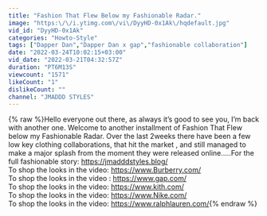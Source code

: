 ```yaml
---
title: "Fashion That Flew Below my Fashionable Radar."
image: "https:\/\/i.ytimg.com\/vi\/DyyHD-0x1Ak\/hqdefault.jpg"
vid_id: "DyyHD-0x1Ak"
categories: "Howto-Style"
tags: ["Dapper Dan","Dapper Dan x gap","fashionable collaboration"]
date: "2022-03-24T10:02:15+03:00"
vid_date: "2022-03-21T04:32:57Z"
duration: "PT6M13S"
viewcount: "1571"
likeCount: "1"
dislikeCount: ""
channel: "JMADDD STYLES"
---
```

{% raw %}Hello everyone out there, as always it’s good to see you, I’m back with another one. Welcome to another installment of Fashion That Flew below my Fashionable Radar. Over the last 2weeks there have been a few low key clothing collaborations, that hit the market ,  and still managed to make a major splash from the moment they were released online…..For the full fashionable story: <a rel="nofollow" target="blank" href="https://jmadddstyles.blog/">https://jmadddstyles.blog/</a><br />To shop the looks in the video: <a rel="nofollow" target="blank" href="https://www.Burberry.com/">https://www.Burberry.com/</a> <br />To shop the looks in the video : <a rel="nofollow" target="blank" href="https://www.gap.com/">https://www.gap.com/</a><br />To shop the looks in the video: <a rel="nofollow" target="blank" href="https://www.kith.com/">https://www.kith.com/</a><br />To shop the looks in the video: <a rel="nofollow" target="blank" href="https://www.Nike.com/">https://www.Nike.com/</a><br />To shop the looks in the video: <a rel="nofollow" target="blank" href="https://www.ralphlauren.com/">https://www.ralphlauren.com/</a>{% endraw %}
